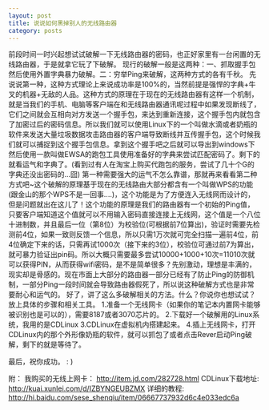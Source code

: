 ```yaml
---
layout: post
title: 说说如何黑掉别人的无线路由器
category: posts
---
```

前段时间一时兴起想试试破解一下无线路由器的密码，也正好家里有一台闲置的无线路由器，于是就拿它玩了下破解。
现行的破解一般是这两种：一、抓取握手包然后使用外置字典暴力破解。二：穷举Ping来破解，这两种方式的各有千秋。
先说说第一种，这种方式理论上来说成功率是100%的，当然前提是强悍的字典+牛叉的机器+无敌的人品。这种方式的原理在于现在的无线路由器有这样一个机制，就是当我们的手机、电脑等客户端在和无线路由器通讯呢过程中如果发现断线了，它们之间就会互相向对方发送一个握手包，来达到重新连接，这个握手包内就包含了加密过后的密码信息。所以我们就可以使用Linux下的一个叫做水滴或者奶瓶的软件来发送大量垃圾数据攻击路由器的客户端导致断线并互传握手包，这个时候我们就可以捕捉到这个握手包信息。拿到这个握手吧之后就可以导出到windows下然后使用一款叫做EWSA的跑包工具使用准备好的字典来尝试匹配密码了。剩下的就看运气和字典了。(看到过有人在淘宝上购买代跑包的服务，尝试了几十个G的字典还没出密码的...囧)
第一种需要强大的运气不怎么靠谱，那就再来看看第二种方式吧~这个破解的原理基于现在的无线路由大部分都含有一个叫做WPS的功能(跟金山的那个WPS不是一回事....)，这个功能是为了方便连入无线网而设计的，但是问题就出在这儿了！这个功能的原理是我们的路由器有一个初始的Ping值，只要客户端知道这个值就可以不用输入密码直接连接上无线网，这个值是一个八位十进制数，并且最后一位（第8位）为校验位(可根据前7位算出)，验证时需要先检测前4位，如果一致则反馈一个信息，所以只需1万次就可完全扫描一遍前4位，前4位确定下来的话，只需再试1000次（接下来的3位），校验位可通过前7为算出，就可暴力验证出pin码。所以大概只需要最多尝试10000+1000+10次=11010次就可以获得PIN，从而获得wifi密码，是不是简单很多？先别激动，理想是丰满的，现实却是骨感的。现在市面上大部分的路由器一部分已经有了防止Ping的防御机制，一部分Ping一段时间就会导致路由器假死了，所以说这种破解方式也是非常要耐心和运气的。
好了，讲了这么多破解相关的方法。什么？你说你也想试试？放上具体的步骤和相关工具。
1.准备一个无线网卡（如果你的笔记本内置网卡能够被识别也是可以的），需要8187或者3070芯片的。
2.下载好一个破解用的Linux系统，我用的是CDLinux
3.CDLinux在虚拟机内搭建起来。
4.插上无线网卡，打开CDLinux内的那个外形像奶瓶的软件，就可以抓包了或者点击Rever启动Ping破解，剩下的就是等待了。

最后，祝你成功。 : )

附：
我购买的无线上网卡： http://item.jd.com/282728.html
CDLinux下载地址: http://kuai.xunlei.com/d/IZBYNGEUBZMX
详细的教程: http://hi.baidu.com/sese_shenqiu/item/06667737932d6c4e033edc6a